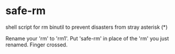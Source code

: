 # safe-rm
shell script for rm binutil to prevent disasters from stray asterisk (*)

Rename your 'rm' to 'rm1'. Put 'safe-rm' in place of the 'rm' you just renamed. Finger crossed.
